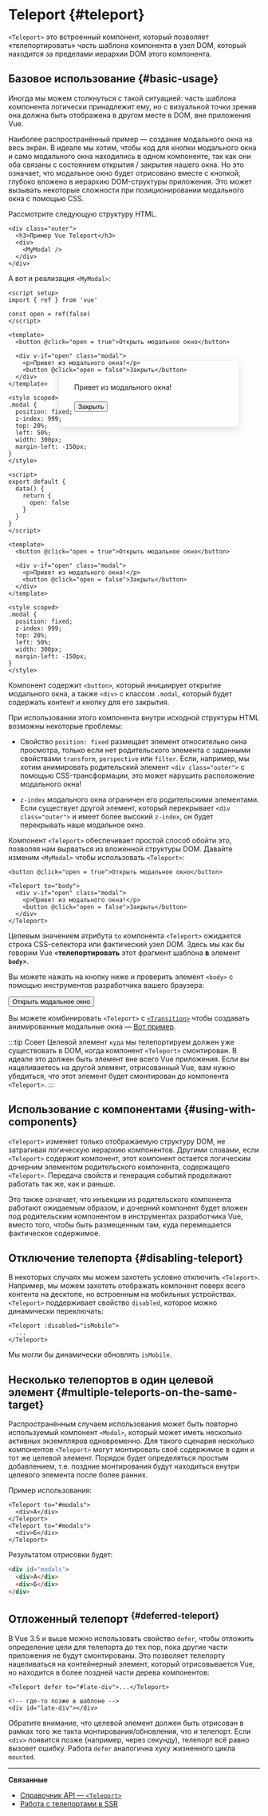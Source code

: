 # Teleport {#teleport}

 <VueSchoolLink href="https://vueschool.io/lessons/vue-3-teleport" title="Бесплатный урок о телепортах во Vue.js"/>

`<Teleport>` это встроенный компонент, который позволяет «телепортировать» часть шаблона компонента в узел DOM, который находится за пределами иерархии DOM этого компонента.

## Базовое использование {#basic-usage}

Иногда мы можем столкнуться с такой ситуацией: часть шаблона компонента логически принадлежит ему, но с визуальной точки зрения она должна быть отображена в другом месте в DOM, вне приложения Vue.

Наиболее распространённый пример — создание модального окна на весь экран. В идеале мы хотим, чтобы код для кнопки модального окна и само модального окна находились в одном компоненте, так как они оба связаны с состоянием открытия / закрытия нашего окна. Но это означает, что модальное окно будет отрисовано вместе с кнопкой, глубоко вложено в иерархию DOM-структуры приложения. Это может вызывать некоторые сложности при позиционировании модального окна с помощью CSS.

Рассмотрите следующую структуру HTML.

```vue-html
<div class="outer">
  <h3>Пример Vue Teleport</h3>
  <div>
    <MyModal />
  </div>
</div>
```

А вот и реализация `<MyModal>`:

<div class="composition-api">

```vue
<script setup>
import { ref } from 'vue'

const open = ref(false)
</script>

<template>
  <button @click="open = true">Открыть модальное окно</button>

  <div v-if="open" class="modal">
    <p>Привет из модального окна!</p>
    <button @click="open = false">Закрыть</button>
  </div>
</template>

<style scoped>
.modal {
  position: fixed;
  z-index: 999;
  top: 20%;
  left: 50%;
  width: 300px;
  margin-left: -150px;
}
</style>
```

</div>
<div class="options-api">

```vue
<script>
export default {
  data() {
    return {
      open: false
    }
  }
}
</script>

<template>
  <button @click="open = true">Открыть модальное окно</button>

  <div v-if="open" class="modal">
    <p>Привет из модального окна!</p>
    <button @click="open = false">Закрыть</button>
  </div>
</template>

<style scoped>
.modal {
  position: fixed;
  z-index: 999;
  top: 20%;
  left: 50%;
  width: 300px;
  margin-left: -150px;
}
</style>
```

</div>

Компонент содержит `<button>`, который инициирует открытие модального окна, а также `<div>` с классом `.modal`, который будет содержать контент и кнопку для его закрытия.

При использовании этого компонента внутри исходной структуры HTML возможны некоторые проблемы:

- Свойство `position: fixed` размещает элемент относительно окна просмотра, только если нет родительского элемента с заданными свойствами `transform`, `perspective` или `filter`. Если, например, мы хотим анимировать родительский элемент `<div class="outer">` с помощью CSS-трансформации, это может нарушить расположение модального окна!

- `z-index` модального окна ограничен его родительскими элементами. Если существует другой элемент, который перекрывает `<div class="outer">` и имеет более высокий `z-index`, он будет перекрывать наше модальное окно.

Компонент `<Teleport>` обеспечивает простой способ обойти это, позволяя нам вырваться из вложенной структуры DOM. Давайте изменим `<MyModal>` чтобы использовать `<Teleport>`:

```vue-html{3,8}
<button @click="open = true">Открыть модальное окно</button>

<Teleport to="body">
  <div v-if="open" class="modal">
    <p>Привет из модального окна!</p>
    <button @click="open = false">Закрыть</button>
  </div>
</Teleport>
```

Целевым значением атрибута `to` компонента `<Teleport>` ожидается строка CSS-селектора или фактический узел DOM. Здесь мы как бы говорим Vue «**телепортировать** этот фрагмент шаблона **в** элемент **`body`**».

Вы можете нажать на кнопку ниже и проверить элемент `<body>` с помощью инструментов разработчика вашего браузера:

<script setup>
import { ref } from 'vue'
const open = ref(false)
</script>

<div class="demo">
  <button @click="open = true">Открыть модальное окно</button>
  <ClientOnly>
    <Teleport to="body">
      <div v-if="open" class="demo modal-demo">
        <p style="margin-bottom:20px">Привет из модального окна!</p>
        <button @click="open = false">Закрыть</button>
      </div>
    </Teleport>
  </ClientOnly>
</div>

<style>
.modal-demo {
  position: fixed;
  z-index: 999;
  top: 20%;
  left: 50%;
  width: 300px;
  margin-left: -150px;
  background-color: var(--vt-c-bg);
  padding: 30px;
  border-radius: 8px;
  box-shadow: 0 4px 16px rgba(0, 0, 0, 0.15);
}
</style>

Вы можете комбинировать `<Teleport>` с [`<Transition>`](./transition) чтобы создавать анимированные модальные окна — [Вот пример](/examples/#modal).

:::tip Совет
Целевой элемент `куда` мы телепортируем должен уже существовать в DOM, когда компонент `<Teleport>` смонтирован. В идеале это должен быть элемент вне всего Vue приложения. Если вы нацеливаетесь на другой элемент, отрисованный Vue, вам нужно убедиться, что этот элемент будет смонтирован до компонента `<Teleport>`.
:::

## Использование с компонентами {#using-with-components}

`<Teleport>` изменяет только отображаемую структуру DOM, не затрагивая логическую иерархию компонентов. Другими словами, если `<Teleport>` содержит компонент, этот компонент остается логическим дочерним элементом родительского компонента, содержащего `<Teleport>`. Передача свойств и генерация событий продолжают работать так же, как и раньше.

Это также означает, что инъекции из родительского компонента работают ожидаемым образом, и дочерний компонент будет вложен под родительским компонентом в инструментах разработчика Vue, вместо того, чтобы быть размещенным там, куда перемещается фактическое содержимое.

## Отключение телепорта {#disabling-teleport}

В некоторых случаях мы можем захотеть условно отключить `<Teleport>`. Например, мы можем захотеть отображать компонент поверх всего контента на десктопе, но встроенным на мобильных устройствах. `<Teleport>` поддерживает свойство `disabled`, которое можно динамически переключать:

```vue-html
<Teleport :disabled="isMobile">
  ...
</Teleport>
```

Мы могли бы динамически обновлять `isMobile`.

## Несколько телепортов в один целевой элемент {#multiple-teleports-on-the-same-target}

Распространённым случаем использования может быть повторно используемый компонент `<Modal>`, который может иметь несколько активных экземпляров одновременно. Для такого сценария несколько компонентов `<Teleport>` могут монтировать своё содержимое в один и тот же целевой элемент. Порядок будет определяться простым добавлением, т.е. поздние монтирования будут находиться внутри целевого элемента после более ранних.

Пример использования:

```vue-html
<Teleport to="#modals">
  <div>А</div>
</Teleport>
<Teleport to="#modals">
  <div>Б</div>
</Teleport>
```

Результатом отрисовки будет:

```html
<div id="modals">
  <div>А</div>
  <div>Б</div>
</div>
```

## Отложенный телепорт <sup class="vt-badge" data-text="3.5+" /> {#deferred-teleport}

В Vue 3.5 и выше можно использовать свойство `defer`, чтобы отложить определение цели для телепорта до тех пор, пока другие части приложения не будут смонтированы. Это позволяет телепорту нацеливаться на контейнерный элемент, который отрисовывается Vue, но находится в более поздней части дерева компонентов:
  
```vue-html
<Teleport defer to="#late-div">...</Teleport>

<!-- где-то позже в шаблоне -->
<div id="late-div"></div>
```
  
Обратите внимание, что целевой элемент должен быть отрисован в рамках того же такта монтирования/обновления, что и телепорт. Если `<div>` появится позже (например, через секунду), телепорт всё равно вызовет ошибку. Работа `defer` аналогична хуку жизненного цикла `mounted`.

---

**Связанные**

- [Справочник API — `<Teleport>`](/api/built-in-components#teleport)
- [Работа с телепортами в SSR](/guide/scaling-up/ssr#teleports)
